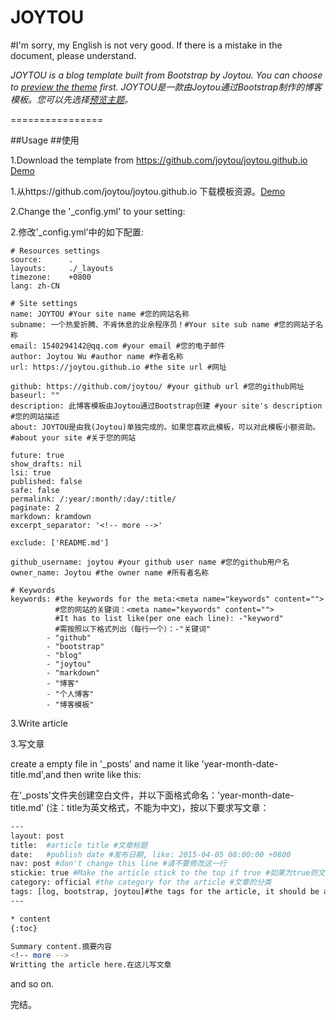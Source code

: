 # JOYTOU

#I'm sorry, my English is not very good. If there is a mistake in the document, please understand.

*JOYTOU is a blog template built from Bootstrap by Joytou. You can choose to [preview the theme](https://joytou.github.io/) first.*
*JOYTOU是一款由Joytou通过Bootstrap制作的博客模板。您可以先选择[预览主题](https://joytou.github.io/)。*

================

##Usage
##使用

1.Download the template from https://github.com/joytou/joytou.github.io [Demo](https://joytou.github.io)

1.从https://github.com/joytou/joytou.github.io 下载模板资源。[Demo](https://joytou.github.io)

2.Change the '_config.yml' to your setting:

2.修改'_config.yml'中的如下配置:

```yml:
# Resources settings
source:      .
layouts:     ./_layouts
timezone:    +0800
lang: zh-CN

# Site settings
name: JOYTOU #Your site name #您的网站名称
subname: 一个热爱折腾、不肯休息的业余程序员！#Your site sub name #您的网站子名称
email: 1540294142@qq.com #your email #您的电子邮件
author: Joytou Wu #author name #作者名称
url: https://joytou.github.io #the site url #网址

github: https://github.com/joytou/ #your github url #您的github网址
baseurl: "" 
description: 此博客模板由Joytou通过Bootstrap创建 #your site's description #您的网站描述
about: JOYTOU是由我(Joytou)单独完成的。如果您喜欢此模板，可以对此模板小额资助。 #about your site #关于您的网站

future: true
show_drafts: nil
lsi: true
published: false
safe: false
permalink: /:year/:month/:day/:title/
paginate: 2
markdown: kramdown
excerpt_separator: '<!-- more -->'

exclude: ['README.md']

github_username: joytou #your github user name #您的github用户名
owner_name: Joytou #the owner name #所有者名称

# Keywords
keywords: #the keywords for the meta:<meta name="keywords" content="">
          #您的网站的关键词：<meta name="keywords" content="">
          #It has to list like(per one each line): -"keyword"
          #需按照以下格式列出（每行一个）：-"关键词"
        - "github"
        - "bootstrap"
        - "blog"
        - "joytou"
        - "markdown"
        - "博客"
        - "个人博客"
        - "博客模板"
```

3.Write article

3.写文章

create a empty file in '_posts' and name it like 'year-month-date-title.md',and then write like this:

在'_posts'文件夹创建空白文件，并以下面格式命名：'year-month-date-title.md' (注：title为英文格式，不能为中文)，按以下要求写文章：
  
```bash
---
layout: post
title:  #article title #文章标题
date:   #publish date #发布日期, like: 2015-04-05 08:00:00 +0800
nav: post #don't change this line #请不要修改这一行
stickie: true #Make the article stick to the top if true #如果为true则文章置顶
category: official #the category for the article #文章的分类
tags: [log, bootstrap, joytou]#the tags for the article, it should be a array #文章的标签，必须是数组
---

* content
{:toc}

Summary content.摘要内容
<!-- more -->
Writting the article here.在这儿写文章
```
 and so on.
 
 完结。
